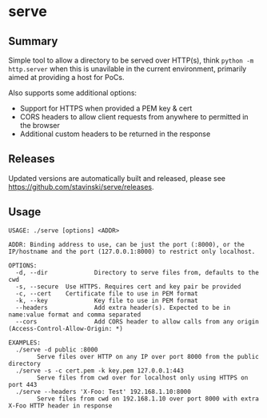 # serve

## Summary

Simple tool to allow a directory to be served over HTTP(s), think `python -m http.server` when this is unavilable in the current environment, primarily aimed at providing a host for PoCs. 

Also supports some additional options:

* Support for HTTPS when provided a PEM key & cert
* CORS headers to allow client requests from anywhere to permitted in the browser
* Additional custom headers to be returned in the response

## Releases

Updated versions are automatically built and released, please see https://github.com/stavinski/serve/releases.

## Usage

~~~
USAGE: ./serve [options] <ADDR>

ADDR: Binding address to use, can be just the port (:8000), or the IP/hostname and the port (127.0.0.1:8000) to restrict only localhost. 

OPTIONS:
  -d, --dir             Directory to serve files from, defaults to the cwd
  -s, --secure  Use HTTPS. Requires cert and key pair be provided
  -c, --cert    Certificate file to use in PEM format
  -k, --key             Key file to use in PEM format
  --headers             Add extra header(s). Expected to be in name:value format and comma separated
  --cors                Add CORS header to allow calls from any origin (Access-Control-Allow-Origin: *)

EXAMPLES:
  ./serve -d public :8000
        Serve files over HTTP on any IP over port 8000 from the public directory
  ./serve -s -c cert.pem -k key.pem 127.0.0.1:443
        Serve files from cwd over for localhost only using HTTPS on port 443
  ./serve --headers 'X-Foo: Test' 192.168.1.10:8000
        Serve files from cwd on 192.168.1.10 over port 8000 with extra X-Foo HTTP header in response
~~~
